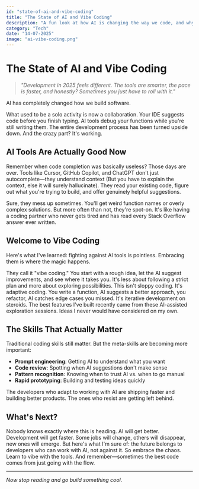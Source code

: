```yaml
---
id: "state-of-ai-and-vibe-coding"
title: "The State of AI and Vibe Coding"
description: "A fun look at how AI is changing the way we code, and why sometimes you just have to vibe with it."
category: "Tech"
date: "14-07-2025"
image: "ai-vibe-coding.png"
---
```


# The State of AI and Vibe Coding

> _"Development in 2025 feels different. The tools are smarter, the pace is faster, and honestly? Sometimes you just have to roll with it."_

AI has completely changed how we build software.

What used to be a solo activity is now a collaboration. Your IDE suggests code before you finish typing. AI tools debug your functions while you're still writing them. The entire development process has been turned upside down.
And the crazy part? It's working.

## AI Tools Are Actually Good Now

Remember when code completion was basically useless? Those days are over.
Tools like Cursor, GitHub Copilot, and ChatGPT don't just autocomplete—they understand context (But you have to explain the context, else it will surely hallucinate). They read your existing code, figure out what you're trying to build, and offer genuinely helpful suggestions.

Sure, they mess up sometimes. You'll get weird function names or overly complex solutions. But more often than not, they're spot-on.
It's like having a coding partner who never gets tired and has read every Stack Overflow answer ever written.

## Welcome to Vibe Coding

Here's what I've learned: fighting against AI tools is pointless. Embracing them is where the magic happens.

They call it "vibe coding." You start with a rough idea, let the AI suggest improvements, and see where it takes you. It's less about following a strict plan and more about exploring possibilities. This isn't sloppy coding. It's adaptive coding.
You write a function, AI suggests a better approach, you refactor, AI catches edge cases you missed. It's iterative development on steroids.
The best features I've built recently came from these AI-assisted exploration sessions. Ideas I never would have considered on my own.

## The Skills That Actually Matter

Traditional coding skills still matter. But the meta-skills are becoming more important:

- **Prompt engineering**: Getting AI to understand what you want
- **Code review**: Spotting when AI suggestions don't make sense
- **Pattern recognition**: Knowing when to trust AI vs. when to go manual
- **Rapid prototyping**: Building and testing ideas quickly

The developers who adapt to working with AI are shipping faster and building better products. The ones who resist are getting left behind.

## What's Next?

Nobody knows exactly where this is heading. AI will get better. Development will get faster. Some jobs will change, others will disappear, new ones will emerge.
But here's what I'm sure of: the future belongs to developers who can work with AI, not against it.
So embrace the chaos. Learn to vibe with the tools. And remember—sometimes the best code comes from just going with the flow.

---

_Now stop reading and go build something cool._
